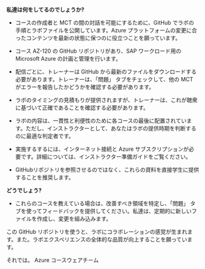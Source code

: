 ﻿**私達は何をしてるのでしょうか?**

*	コースの作成者と MCT の間の対話を可能にするために、GitHub でラボの手順とラボファイルを公開しています。Azure プラットフォームの変更に合ったコンテンツを最新の状態に保つのに役立つことを願っています。

*	コース AZ-120 の GitHub リポジトリがあり、SAP ワークロード用の Microsoft Azure の計画と管理を行います。

*	配信ごとに、トレーナーは GitHub から最新のファイルをダウンロードする必要があります。トレーナーは、「問題」 タブをチェックして、他の MCT がエラーを報告したかどうかを確認する必要があります。  

*	ラボのタイミングの見積もりが提供されますが、トレーナーは、これが聴衆に基づいて正確であることを確認する必要があります。

*	ラボの内容は、一貫性と利便性のために各コースの最後に配置されています。ただし、インストラクターとして、あなたはラボの提供時期を判断するのに最適な判定者です。

*	実施するするには、インターネット接続と Azure サブスクリプションが必要です。詳細については、インストラクター準備ガイドをご覧ください。 

*	GitHubリポジトリを参照させるのではなく、これらの資料を直接学生に提供することを推奨します。 

**どうでしょう?**

*	これらのコースを教えている場合は、改善すべき領域を特定し、「問題」 タブを使ってフィードバックを提供してください。私達は、定期的に新しいファイルを作成し、変更を組み込みます。 

この GitHub リポジトリを使うと、ラボにコラボレーションの感覚が生まれます。また。ラボエクスペリエンスの全体的な品質が向上することを願っています。 

それでは。
Azure コースウェアチーム
